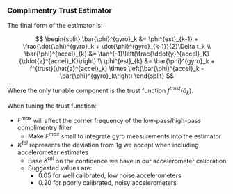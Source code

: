 ### Complimentry Trust Estimator

The final form of the estimator is:

$$
\begin{split}
    \bar{\phi}^{gyro}_k &= \phi^{est}_{k-1} + \frac{\dot{\phi}^{gyro}_k + \dot{\phi}^{gyro}_{k-1}}{2}\Delta t_k \\
    \bar{\phi}^{accel}_{k} &= \tan^{-1}\left(\frac{\ddot{y}^{accel}_K}{\ddot{z}^{accel}_K}\right) \\
    \phi^{est}_{k} &=  \bar{\phi}^{gyro}_k  + f^{trust}(\hat{a}^{accel}_k) \times \left(\bar{\phi}^{accel}_k - \bar{\phi}^{gyro}_k\right)
\end{split}
$$

Where the only tunable component is the trust function $f^{trust}(\hat{a}_k)$.

When tuning the trust function:

* $F^{max}$ will affect the corner frequency of the low-pass/high-pass complimentry filter
  * Make $F^{max}$ small to integrate gyro measurements into the estimator
* $K^{tol}$ represents the deviation from 1g we accept when including accelerometer estimates
  * Base $K^{tol}$ on the confidence we have in our accelerometer calibration
  * Suggested values are:
    * 0.05 for well calibrated, low noise accelerometers
    * 0.20 for poorly calibrated, noisy accelerometers

